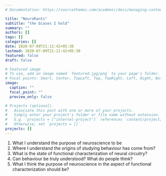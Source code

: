 ```yaml
---
# Documentation: https://sourcethemes.com/academic/docs/managing-content/

title: "NeuroRants"
subtitle: "the biases I hold"
summary: ""
authors: []
tags: []
categories: []
date: 2020-07-09T21:11:42+05:30
lastmod: 2020-07-09T21:11:42+05:30
featured: false
draft: false

# Featured image
# To use, add an image named `featured.jpg/png` to your page's folder.
# Focal points: Smart, Center, TopLeft, Top, TopRight, Left, Right, BottomLeft, Bottom, BottomRight.
image:
  caption: ""
  focal_point: ""
  preview_only: false

# Projects (optional).
#   Associate this post with one or more of your projects.
#   Simply enter your project's folder or file name without extension.
#   E.g. `projects = ["internal-project"]` references `content/project/deep-learning/index.md`.
#   Otherwise, set `projects = []`.
projects: []
---
```


1. What I understand the purpose of neuroscience to be
2. Where I understand the origins of studying behaviour has come from?
3. What is the state of functional characterization of neural circuitry?
4. Can behaviour be truly understood? What do people think?
5. What I think the purpose of neuroscience in the aspect of functional characterization should be?
